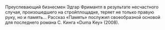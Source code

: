 <!--2017-01-04 13:38:01-->
Преуспевающий бизнесмен Эдгар Фримантл в результате несчастного случая, произошедшего на стройплощадке, теряет не только правую руку, но и память...
    Рассказ «Память» послужил своеобразной основой для последнего романа С. Кинга «Duma Key» (2008).